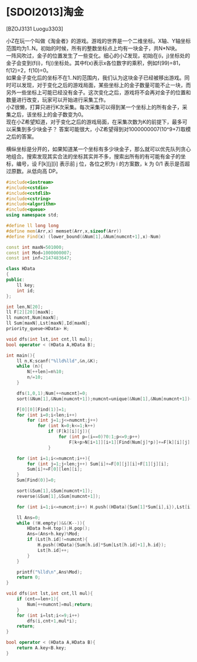 # [SDOI2013]淘金
[BZOJ3131 Luogu3303]

小Z在玩一个叫做《淘金者》的游戏。游戏的世界是一个二维坐标。X轴、Y轴坐标范围均为1..N。初始的时候，所有的整数坐标点上均有一块金子，共N*N块。  
一阵风吹过，金子的位置发生了一些变化。细心的小Z发现，初始在(i，j)坐标处的金子会变到(f(i)，fIj))坐标处。其中f(x)表示x各位数字的乘积，例如f(99)=81，f(12)=2，f(10)=0。  
如果金子变化后的坐标不在1..N的范围内，我们认为这块金子已经被移出游戏。同时可以发现，对于变化之后的游戏局面，某些坐标上的金子数量可能不止一块，而另外一些坐标上可能已经没有金子。这次变化之后，游戏将不会再对金子的位置和数量进行改变，玩家可以开始进行采集工作。  
小Z很懒，打算只进行K次采集。每次采集可以得到某一个坐标上的所有金子，采集之后，该坐标上的金子数变为0。  
现在小Z希望知道，对于变化之后的游戏局面，在采集次数为K的前提下，最多可以采集到多少块金子？ 答案可能很大，小Z希望得到对1000000007(10^9+7)取模之后的答案。

横纵坐标是分开的，如果知道某一个坐标有多少块金子，那么就可以优先队列贪心地组合。搜索发现其实合法的坐标其实并不多，搜索出所有的有可能有金子的坐标，编号，设 F[k][j][i] 表示前 j 位，各位之积为 i 的方案数，k 为 0/1 表示是否超过原数。从低向高 DP。

```cpp
#include<iostream>
#include<cstdio>
#include<cstdlib>
#include<cstring>
#include<algorithm>
#include<queue>
using namespace std;

#define ll long long
#define mem(Arr,x) memset(Arr,x,sizeof(Arr))
#define Find(x) (lower_bound(&Num[1],&Num[numcnt+1],x)-Num)

const int maxN=501000;
const int Mod=1000000007;
const int inf=2147483647;

class HData
{
public:
	ll key;
	int id;
};

int len,N[20];
ll F[2][20][maxN];
ll numcnt,Num[maxN];
ll Sum[maxN],Lst[maxN],Id[maxN];
priority_queue<HData> H;

void dfs(int lst,int cnt,ll mul);
bool operator < (HData A,HData B);

int main(){
	ll n,K;scanf("%lld%lld",&n,&K);
	while (n){
		N[++len]=n%10;
		n/=10;
	}

	dfs(1,0,1);Num[++numcnt]=0;
	sort(&Num[1],&Num[numcnt+1]);numcnt=unique(&Num[1],&Num[numcnt+1])-Num-1;

	F[0][0][Find(1)]=1;
	for (int i=0;i<len;i++)
		for (int j=1;j<=numcnt;j++)
			for (int k=0;k<=1;k++)
				if (F[k][i][j]){
					for (int p=(i==0)?0:1;p<=9;p++)
						F[k+p>N[i+1]][i+1][Find(Num[j]*p)]+=F[k][i][j];
				}

	for (int i=1;i<=numcnt;i++){
		for (int j=1;j<len;j++) Sum[i]+=F[0][j][i]+F[1][j][i];
		Sum[i]+=F[0][len][i];
	}
	Sum[Find(0)]=0;

	sort(&Sum[1],&Sum[numcnt+1]);
	reverse(&Sum[1],&Sum[numcnt+1]);

	for (int i=1;i<=numcnt;i++) H.push((HData){Sum[1]*Sum[i],i}),Lst[i]=1;

	ll Ans=0;
	while (!H.empty()&&(K--)){
		HData h=H.top();H.pop();
		Ans=(Ans+h.key)%Mod;
		if (Lst[h.id]!=numcnt){
			H.push((HData){Sum[h.id]*Sum[Lst[h.id]+1],h.id});
			Lst[h.id]++;
		}
	}

	printf("%lld\n",Ans%Mod);
	return 0;
}

void dfs(int lst,int cnt,ll mul){
	if (cnt==len+1){
		Num[++numcnt]=mul;return;
	}
	for (int i=lst;i<=9;i++)
		dfs(i,cnt+1,mul*i);
	return;
}

bool operator < (HData A,HData B){
	return A.key<B.key;
}
```